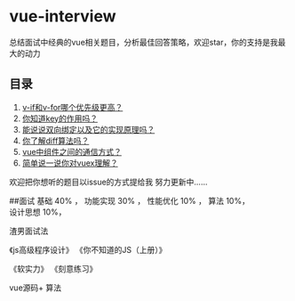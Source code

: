 # vue-interview
总结面试中经典的vue相关题目，分析最佳回答策略，欢迎star，你的支持是我最大的动力



## 目录
1. [v-if和v-for哪个优先级更高？](public/01/README.md)
2. [你知道key的作用吗？](public/02/README.md)
3. [能说说双向绑定以及它的实现原理吗？](public/03/README.md)
4. [你了解diff算法吗？](public/04/README.md)
5. [vue中组件之间的通信方式？](public/05/README.md)
6. [简单说一说你对vuex理解？](public/06/README.md)



欢迎把你想听的题目以issue的方式提给我
努力更新中......

##面试
基础 40% ，
功能实现 30% ，
性能优化 10% ， 
算法 10%，  
设计思想 10%，

渣男面试法

《js高级程序设计》
《你不知道的JS（上册）》

《软实力》
《刻意练习》

vue源码+ 算法